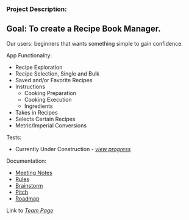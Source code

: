 ### Project Description:
## Goal: To create a Recipe Book Manager.

Our users: beginners that wants something simple to gain confidence.

App Functionality:
- Recipe Exploration
- Recipe Selection, Single and Bulk
- Saved and/or Favorite Recipes
- Instructions
    - Cooking Preparation
    - Cooking Execution
    - Ingredients
- Takes in Recipes
- Selects Certain Recipes
- Metric/Imperial Conversions

Tests:
- Currently Under Construction - *[view progress](https://github.com/cse110-fa21-group27/cse110-fa21-group27/projects/6)*

Documentation:
- [Meeting Notes](https://github.com/cse110-fa21-group27/cse110-fa21-group27/tree/main/admin/meetings)
- [Rules](https://github.com/cse110-fa21-group27/cse110-fa21-group27/blob/main/admin/misc/rules.pdf)
- [Brainstorm](https://github.com/cse110-fa21-group27/cse110-fa21-group27/tree/main/specs/brainstorm)
- [Pitch](https://github.com/cse110-fa21-group27/cse110-fa21-group27/blob/main/specs/pitch/Pitch.pdf)
- [Roadmap](https://github.com/cse110-fa21-group27/cse110-fa21-group27/blob/main/specs/roadmap/Roadmap.PNG)

Link to *[Team Page](https://github.com/cse110-fa21-group27/cse110-fa21-group27/blob/main/admin/team.md)*